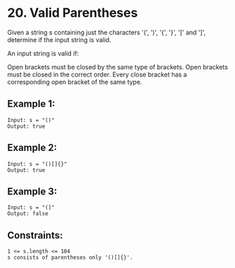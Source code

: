 # 20. Valid Parentheses
Given a string s containing just the characters '(', ')', '{', '}', '[' and ']', determine if the input string is valid.

An input string is valid if:

Open brackets must be closed by the same type of brackets.
Open brackets must be closed in the correct order.
Every close bracket has a corresponding open bracket of the same type.


## Example 1:
```
Input: s = "()"
Output: true
```

## Example 2:
```
Input: s = "()[]{}"
Output: true
```

## Example 3:
```
Input: s = "(]"
Output: false
```

## Constraints:
```
1 <= s.length <= 104
s consists of parentheses only '()[]{}'.
```